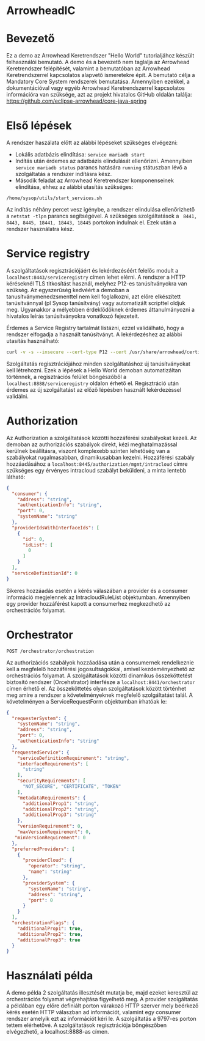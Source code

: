 # ArrowheadIC
# Bevezető
Ez a demo az Arrowhead Keretrendszer "Hello World" tutorialjához készült felhasználói bemutató. A demo és a bevezető nem taglalja az Arrowhead Keretrendszer felépítését, valamint a bemutatóban az Arrowhead Keretrendszerrel kapcsolatos alapvető ismeretekre épít. A bemutató célja a Mandatory Core System rendszerek bemutatása. Amennyiben ezekkel, a dokumentációval vagy egyéb Arrowhead Keretrendszerrel kapcsolatos információra van szüksége, azt az projekt hivatalos GitHub oldalán találja: https://github.com/eclipse-arrowhead/core-java-spring

# Első lépések
A rendszer haszálata előtt az alábbi lépéseket szükséges elvégezni:
- Lokális adatbázis elindítása: ``` service mariadb start ```
- Indítás után érdemes az adatbázis elindulását ellenőrizni. Amennyiben  ``` service mariadb status ``` parancs hatására  ``` running ``` státuszban lévő  a szolgáltatás a rendszer indításra kész.
- Második feladat az Arrowhead Keretrendszer komponenseinek elindítása, ehhez az alábbi utasítás szükséges:  
```
/home/sysop/utils/start_services.sh 
``` 
Az indítás néhány percet vesz igénybe, a rendszer elindulása ellenőrizhető a 
``` netstat -tlpn ``` 
parancs segítségével. A szükséges szolgáltatások a ``` 8441, 8443, 8445, 18441, 18443, 18445``` portokon indulnak el. Ezek után a rendszer használatra kész. 

# Service registry
A szolgáltatások regisztrációjáért és lekérdezéséért felelős modult a  ``` localhost:8443/serviceregistry ``` címen lehet elérni. A rendszer a HTTP kéréseknél TLS titkosítást használ, melyhez P12-es tanúsítványokra van szükség. Az egyszerűség kedvéért a demoban a tanusítványmenedzsmenttel nem kell foglalkozni, azt előre elkészített tanúsítvánnyal (pl Sysop tanúsítvány) vagy automatizált scripttel oldjuk meg. Ugyanakkor a mélyebben érdeklődöknek érdemes áttanulmányozni a hivatalos leírás tanúsítványokra vonatkozó fejezeteit. 

Érdemes a Service Registry tartalmát listázni, ezzel validálható, hogy a rendszer elfogadja a használt tanúsítványt. A lekérdezéshez az alábbi utasítás használható: 
```bash
curl -v -s --insecure --cert-type P12 --cert /usr/share/arrowhead/certificates/testcloud2/sysop.p12:123456 -X GET https://localhost:8443/serviceregistry/mgmt | jq 
```

Szolgáltatás regisztrációjához minden szolgáltatáshoz új tanúsítványokat kell létrehozni. Ezek a lépések a Hello World demoban automatizáltan történnek, a regisztrációs felület böngészőből a ``` localhost:8888/serviceregistry ``` oldalon érhető el. Regisztráció után érdemes az új szolgáltatást az előző lépésben használt lekérdezéssel validálni. 

# Authorization 
Az Authorization a szolgáltatások közötti hozzáférési szabályokat kezeli. Az demoban az authorizációs szabályok direkt, kézi meghatalmazással kerülnek beállításra, viszont komplexebb szinten lehetőség van a szabályokat rugalmasabban, dinamikusabban kezelni. Hozzáférési szabály hozzáadásához a ``` localhost:8445/authorization/mgmt/intracloud ``` címre szükséges egy érvényes intracloud szabályt beküldeni, a minta lentebb látható:

```json
{
  "consumer": {
    "address": "string",
    "authenticationInfo": "string",
    "port": 0,
    "systemName": "string"
  },
  "providerIdsWithInterfaceIds": [
    {
      "id": 0,
      "idList": [
        0
      ]
    }
  ],
  "serviceDefinitionId": 0
}
```

Sikeres hozzáadás esetén a kérés válaszában a provider és a consumer információ megjelennek az IntracloudRuleList objektumban. Amennyiben egy provider hozzáférést kapott a consumerhez megkezdhető az orchestrációs folyamat.

# Orchestrator
```
POST /orchestrator/orchestration
```
Az authorizációs szabályok hozzáadása után a consumernek rendelkeznie kell a megfelelő hozzáférési jogosultságokkal, amivel kezdeményezhető az orchestrációs folyamat. A szolgáltatások közötti dinamikus összeköttetést biztosító rendszer (Orcehstrator) interfésze a ``` localhost:8441/orchestrator ``` címen érhető el. Az összeköttetés olyan szolgáltatások között történhet meg amire a rendszer a követelményeknek megfelelő szolgáltatást talál. A követelményen a ServiceRequestForm objektumban írhatóak le:
```json
{
  "requesterSystem": {
    "systemName": "string",
    "address": "string",
    "port": 0,
    "authenticationInfo": "string"
  },
  "requestedService": {
    "serviceDefinitionRequirement": "string",
    "interfaceRequirements": [
      "string"
    ],
    "securityRequirements": [
      "NOT_SECURE", "CERTIFICATE", "TOKEN"
    ],
    "metadataRequirements": {
      "additionalProp1": "string",
      "additionalProp2": "string",
      "additionalProp3": "string"
    },
    "versionRequirement": 0,
    "maxVersionRequirement": 0,
   "minVersionRequirement": 0
  },
  "preferredProviders": [
    {
      "providerCloud": {
        "operator": "string",
        "name": "string"
      },
      "providerSystem": {
        "systemName": "string",
        "address": "string",
        "port": 0
      }
    }
  ],
  "orchestrationFlags": {
    "additionalProp1": true,
    "additionalProp2": true,
    "additionalProp3": true
  }
}
```

# Használati példa
A demo példa 2 szolgáltatás illesztését mutatja be, majd ezeket keresztül az orchestrációs folyamat végrehajtása figyelhető meg. A provider szolgáltatás a példában egy előre definiált porton várakozó HTTP szerver mely beérkező kérés esetén HTTP válaszban ad információt, valamint egy consumer rendszer amelyik ezt az információt kéri le. A szolgáltatás a 9797-es porton tettem elérhetővé. A szolgáltatások regisztrációja böngészőben elvégezhető, a localhost:8888-as címen.
